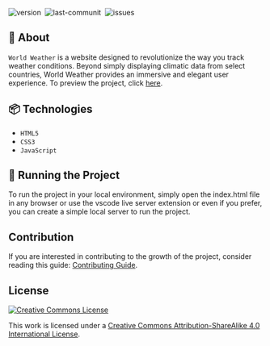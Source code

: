 <img src="https://img.shields.io/badge/Version-1.0.0-brightgreen" alt="version" />&nbsp;
<img src="https://img.shields.io/github/last-commit/liets0n/WorldWeather" alt="last-communit" />&nbsp;
<img src="https://img.shields.io/github/issues/liets0n/WorldWeather" alt="issues" />

## :rocket: About

`World Weather` is a website designed to revolutionize the way you track weather conditions. Beyond simply displaying climatic data from select countries, World Weather provides an immersive and elegant user experience. To preview the project, click [here](https://raw.githubusercontent.com/liets0n/WorldWeather/main/public/Preview.png).

## :package: Technologies

- `HTML5`
- `CSS3`
- `JavaScript`

## :flight_departure: Running the Project

To run the project in your local environment, simply open the index.html file in any browser or use the vscode live server extension or even if you prefer, you can create a simple local server to run the project.

## Contribution

If you are interested in contributing to the growth of the project, consider reading this guide: [Contributing Guide](CONTRIBUTING.md).

## License

[![Creative Commons License](https://i.creativecommons.org/l/by-sa/4.0/88x31.png)](http://creativecommons.org/licenses/by-sa/4.0/)

This work is licensed under a [Creative Commons Attribution-ShareAlike 4.0 International License](http://creativecommons.org/licenses/by-sa/4.0/).
